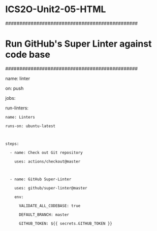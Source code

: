 # ICS2O-Unit2-05-HTML
###############################################

# Run GitHub's Super Linter against code base #

###############################################



name: linter



on: push



jobs:

  run-linters:

    name: Linters

    runs-on: ubuntu-latest



    steps:

      - name: Check out Git repository

        uses: actions/checkout@master

        

      - name: GitHub Super-Linter

        uses: github/super-linter@master

        env:

          VALIDATE_ALL_CODEBASE: true

          DEFAULT_BRANCH: master

          GITHUB_TOKEN: ${{ secrets.GITHUB_TOKEN }}
